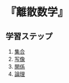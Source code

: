 # 『離散数学』


## 学習ステップ

1. [集合](./_/chapters/set.md)
1. [写像](./_/chapters/mapping.md)
1. [関係](./_/chapters/relation.md)
1. [論理](./_/chapters/logic.md)
